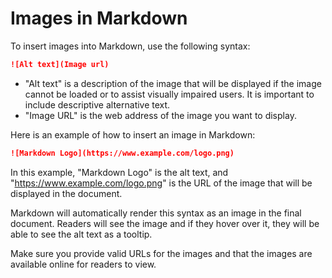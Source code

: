 # Images in Markdown

To insert images into Markdown, use the following syntax:

```markdown
![Alt text](Image url)
```

- "Alt text" is a description of the image that will be displayed if the image cannot be loaded or to assist visually impaired users. It is important to include descriptive alternative text.
- "Image URL" is the web address of the image you want to display.

Here is an example of how to insert an image in Markdown:

```markdown
![Markdown Logo](https://www.example.com/logo.png)
```

In this example, "Markdown Logo" is the alt text, and "https://www.example.com/logo.png" is the URL of the image that will be displayed in the document.

Markdown will automatically render this syntax as an image in the final document. Readers will see the image and if they hover over it, they will be able to see the alt text as a tooltip.

Make sure you provide valid URLs for the images and that the images are available online for readers to view.
